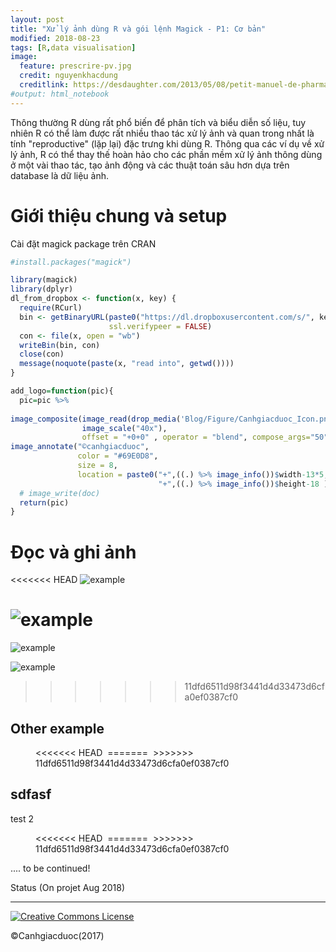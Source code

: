 ```yaml
---
layout: post
title: "Xử lý ảnh dùng R và gói lệnh Magick - P1: Cơ bản"
modified: 2018-08-23
tags: [R,data visualisation]
image:
  feature: prescrire-pv.jpg
  credit: nguyenkhacdung
  creditlink: https://desdaughter.com/2013/05/08/petit-manuel-de-pharmacovigilance-et-pharmacologie-clinique-sur-les-effets-nocifs-des-medicaments/
#output: html_notebook
---
```


Thông thường R dùng rất phổ biến để phân tích và biểu diễn số liệu, tuy nhiên R có thể làm được rất nhiều thao tác xử lý ảnh và quan trong nhất là tính "reproductive" (lặp lại) đặc trưng khi dùng R. Thông qua các ví dụ về xử lý ảnh, R có thể thay thế hoàn hảo cho các phần mềm xử lý ảnh thông dùng ở một vài thao tác, tạo ảnh động và các thuật toán sâu hơn dựa trên database là dữ liệu ảnh.

# Giới thiệu chung và setup 

Cài đặt magick package trên CRAN 


```r
#install.packages("magick")

library(magick)
library(dplyr)
dl_from_dropbox <- function(x, key) {
  require(RCurl)
  bin <- getBinaryURL(paste0("https://dl.dropboxusercontent.com/s/", key, "/", x),
                      ssl.verifypeer = FALSE)
  con <- file(x, open = "wb")
  writeBin(bin, con)
  close(con)
  message(noquote(paste(x, "read into", getwd())))                        
}

add_logo=function(pic){
  pic=pic %>% 
  
image_composite(image_read(drop_media('Blog/Figure/Canhgiacduoc_Icon.png')$link) %>%
                image_scale("40x"),
                offset = "+0+0" , operator = "blend", compose_args="50") %>% 
image_annotate("©canhgiacduoc", 
               color = "#69E0D8", 
               size = 8,
               location = paste0("+",((.) %>% image_info())$width-13*5,
                                 "+",((.) %>% image_info())$height-18 ))
  # image_write(doc)
  return(pic)
}
```




# Đọc và ghi ảnh



<<<<<<< HEAD
![example](https://dl.dropboxusercontent.com/apitl/1/AAA8Vq52pkn5M0zdso0mrRAU4_KlW7GItph399qAp2Zf-fkP80P3VxfVh20kQJ-6rPmA9uQH3Ag4AXixb7qCY0up_9uYmB-C36IOs9diT2kPMpqrTevQKIu5_x1-0O15oW0YgMT2LKui9z-fq6dALSkYo9tdgFe7rmyt5toLfOJ8Ai_6_DJBYCtuURTXGtUPQ6-P3t8dtulsuH4N9UtcXN6EH3UICuf0OvNt_GQirUfntk4eZfH_X93rHsxhm8YCr33tS9jYvhBAZOQakS1foQi5)

![example](https://www.dropbox.com/s/fcs6ogrpsbrx392/Canhgiacduoc_Icon.png?raw=1)
=======
![example](https://dl.dropboxusercontent.com/apitl/1/AABk7mjfiLLlO4ruWEJU7MTiHdBvnCxOZ3IUSjRwaK5A_5tgdgbunvsu7Y9cRu-P8G5wuSitjCOEg5V6pn2L-7v6tRXvxWM8eH3d6UUa3qXbz7LM5MqRKRL3ei3Y2PWwE4D7Z_dh4nML-fl5AFlli-LmmPmjmRuuyvZnIXm-SUZzs_KviVQHmO-wTQc_5wQLXjTiZ5xeX9DBgNdOgx3EJNqu3NbpIg6zE2-QjSMdPAX3NRaplVUs2tAc26pl3NoC3peBZOzeSt62SN0lt39Z_I6Q)

![example](https://www.dropbox.com/s/fcs6ogrpsbrx392/Canhgiacduoc_Icon.png?dl=0)
>>>>>>> 11dfd6511d98f3441d4d33473d6cfa0ef0387cf0

## Other example 


<figure>
<<<<<<< HEAD
	<a href="https://www.dropbox.com/s/fcs6ogrpsbrx392/Canhgiacduoc_Icon.png?raw=1"><img src="https://www.dropbox.com/s/fcs6ogrpsbrx392/Canhgiacduoc_Icon.png?raw=1" alt=""></a>
=======
	<a href="https://www.dropbox.com/s/fcs6ogrpsbrx392/Canhgiacduoc_Icon.png?dl=0"><img src="https://www.dropbox.com/s/fcs6ogrpsbrx392/Canhgiacduoc_Icon.png?dl=0" alt=""></a>
>>>>>>> 11dfd6511d98f3441d4d33473d6cfa0ef0387cf0
</figure>

## sdfasf
 
test 2

<figure>
<<<<<<< HEAD
	<a href="https://dl.dropboxusercontent.com/apitl/1/AAA8Vq52pkn5M0zdso0mrRAU4_KlW7GItph399qAp2Zf-fkP80P3VxfVh20kQJ-6rPmA9uQH3Ag4AXixb7qCY0up_9uYmB-C36IOs9diT2kPMpqrTevQKIu5_x1-0O15oW0YgMT2LKui9z-fq6dALSkYo9tdgFe7rmyt5toLfOJ8Ai_6_DJBYCtuURTXGtUPQ6-P3t8dtulsuH4N9UtcXN6EH3UICuf0OvNt_GQirUfntk4eZfH_X93rHsxhm8YCr33tS9jYvhBAZOQakS1foQi5"><img src="https://dl.dropboxusercontent.com/apitl/1/AAA8Vq52pkn5M0zdso0mrRAU4_KlW7GItph399qAp2Zf-fkP80P3VxfVh20kQJ-6rPmA9uQH3Ag4AXixb7qCY0up_9uYmB-C36IOs9diT2kPMpqrTevQKIu5_x1-0O15oW0YgMT2LKui9z-fq6dALSkYo9tdgFe7rmyt5toLfOJ8Ai_6_DJBYCtuURTXGtUPQ6-P3t8dtulsuH4N9UtcXN6EH3UICuf0OvNt_GQirUfntk4eZfH_X93rHsxhm8YCr33tS9jYvhBAZOQakS1foQi5" alt=""></a>
=======
	<a href="https://dl.dropboxusercontent.com/apitl/1/AABk7mjfiLLlO4ruWEJU7MTiHdBvnCxOZ3IUSjRwaK5A_5tgdgbunvsu7Y9cRu-P8G5wuSitjCOEg5V6pn2L-7v6tRXvxWM8eH3d6UUa3qXbz7LM5MqRKRL3ei3Y2PWwE4D7Z_dh4nML-fl5AFlli-LmmPmjmRuuyvZnIXm-SUZzs_KviVQHmO-wTQc_5wQLXjTiZ5xeX9DBgNdOgx3EJNqu3NbpIg6zE2-QjSMdPAX3NRaplVUs2tAc26pl3NoC3peBZOzeSt62SN0lt39Z_I6Q"><img src="https://dl.dropboxusercontent.com/apitl/1/AABk7mjfiLLlO4ruWEJU7MTiHdBvnCxOZ3IUSjRwaK5A_5tgdgbunvsu7Y9cRu-P8G5wuSitjCOEg5V6pn2L-7v6tRXvxWM8eH3d6UUa3qXbz7LM5MqRKRL3ei3Y2PWwE4D7Z_dh4nML-fl5AFlli-LmmPmjmRuuyvZnIXm-SUZzs_KviVQHmO-wTQc_5wQLXjTiZ5xeX9DBgNdOgx3EJNqu3NbpIg6zE2-QjSMdPAX3NRaplVUs2tAc26pl3NoC3peBZOzeSt62SN0lt39Z_I6Q" alt=""></a>
>>>>>>> 11dfd6511d98f3441d4d33473d6cfa0ef0387cf0
</figure>


.... to be continued!

                        
Status (On projet Aug 2018) 


---
<a rel="license" href="http://creativecommons.org/licenses/by-nc-sa/4.0/"><img alt="Creative Commons License" style="border-width:0" src="https://i.creativecommons.org/l/by-nc-sa/4.0/88x31.png" /></a> 

©Canhgiacduoc(2017)





